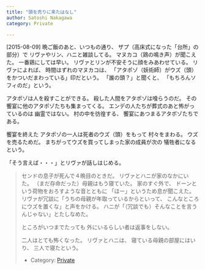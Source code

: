 ```yaml
---
title: "頭を売りに来たはなし"
author: Satoshi Nakagawa
category: Private

---
```


[2015-08-09]  晩ご飯のあと、いつもの通り、
ザプ（高床式になった「台所」の部分）で
リヴァやリン、ハニと雑談してる。
マヌカコ（鶏の鳴き声）が聞こえた。
一番鶏にしては早い。
リヴァとリンが不安そうに顔をみあわせている。
リヴァによれば、
時間はずれのマヌカコは、
「アタポゾ（妖術師）がウズ（頭）をかついだまわっている」印だという。
「誰の頭？」と聞くと、
「もちろんソフィのだ」という。

 アタポゾは人を殺すことができる。
殺した人間をアタポゾは喰らうのだ。
その饗宴に他のアタポゾたちも集まってくる。
エンデの人たちが葬式のあと怖がっているのは
幽霊ではない。
村の中を彷徨する、
饗宴にあつまるアタポゾたちである。

 饗宴を終えた
アタポゾの一人は死者のウズ（頭）をもって
村々をまわる。
ウズを売るためだ。
まちがってウズを買ってしまった家の成員が次の
犠牲者になるという。

 「そう言えば・・・」とリヴァが話しはじめる。
<BLOCKQUOTE>
センドの息子が死んで４晩目のときだ。
リヴァとハニが家のなかにいた。
（まだ存命だった）母親はもう寝ていた。
家のすぐ外で、
ドーンという荷物をおろすような音とともに
「ほー」というため息が聞こえた。
リヴァが冗談に「うちの母親が年取っているからといって、
こんなところにウズを置くな」と声をかける。
ハニが「（冗談でも）そんなことを言うんじゃない」とたしなめた。

 ところがいつまでたっても
外にいるらしい者は返事をしない。

 二人はとても怖くなった。
リヴァとハニは、
寝ている母親の部屋にはいり、
三人で寝たという。
</BLOCKQOUTE>

- Category: [Private](/categories.html#Private)

